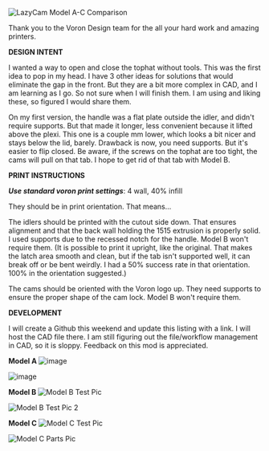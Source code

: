 ![LazyCam Model A-C Comparison](https://github.com/akinferno/Voron0/assets/48421845/e4a4619b-ed5e-4190-bae1-ef9e3304203c)


Thank you to the Voron Design team for the all your hard work and amazing printers.

**DESIGN INTENT**

I wanted a way to open and close the tophat without tools.  This was the first idea to pop in my head. I have 3 other ideas for solutions that would eliminate the gap in the front. But they 
are a bit more complex in CAD, and I am learning as I go. So not sure when I will finish them. I am using and liking these, so figured I would share them.

On my first version, the handle was a flat plate outside the idler, and didn't require supports. But that made it longer, less convenient because it lifted above the plexi. This one is a 
couple mm lower, which looks a bit nicer and stays below the lid, barely. Drawback is now, you need supports. But it's easier to flip closed. Be aware, if the screws on the tophat are too 
tight, the cams will pull on that tab. I hope to get rid of that tab with Model B.

**PRINT INSTRUCTIONS**

_**Use standard voron print settings**_: 4 wall, 40% infill

They should be in print orientation. That means…

The idlers should be printed with the cutout side down. That ensures alignment and that the back wall holding the 1515 extrusion is properly solid. I used supports due to the recessed notch 
for the handle. Model B won't require them. (It is possible to print it upright, like the original. That makes the latch area smooth and clean, but if the tab isn't supported well, it can 
break off or be bent weirdly. I had a 50% success rate in that orientation. 100% in the orientation suggested.)

The cams should be oriented with the Voron logo up. They need supports to ensure the proper shape of the cam lock. Model B won't require them.

**DEVELOPMENT**

I will create a Github this weekend and update this listing with a link. I will host the CAD file there. I am still figuring out the file/workflow management in CAD, so it is sloppy. Feedback 
on this mod is appreciated.


**Model A**
![image](https://github.com/akinferno/Voron0/assets/48421845/baf4d7b9-1caa-4b8a-b95f-0f0222974073)

![image](https://github.com/akinferno/Voron0/assets/48421845/2abf5e61-78a8-481e-b3b9-96399e92bac3)


**Model B**
![Model B Test Pic](https://github.com/akinferno/Voron0/assets/48421845/b06e1a90-fb38-445a-88f8-5074cdd3a7d7)

![Model B Test Pic 2](https://github.com/akinferno/Voron0/assets/48421845/35e33408-d76f-4dd6-80b7-b4edd6b68171)


**Model C**
![Model C Test Pic](https://github.com/akinferno/Voron0/assets/48421845/690d2957-9167-4c14-83db-db753dfac838)

![Model C Parts Pic](https://github.com/akinferno/Voron0/assets/48421845/e992692d-23df-4c3d-9fd1-4146820dea47)
